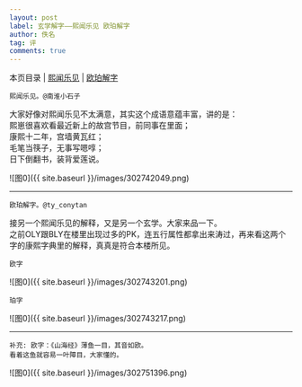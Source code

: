```yaml
---
layout: post
label: 玄学解字——熙闻乐见 欧珀解字
author: 佚名
tag: 评
comments: true
---
```

本页目录 \| [熙闻乐见](#dxjje) \| [欧珀解字](#dxjja)

<a class="anchor" name="dxjje"></a>

    熙闻乐见。@南淮小石子

大家好像对熙闻乐见不太满意，其实这个成语意蕴丰富，讲的是：
<br>熙崽很喜欢看最近新上的故宫节目，前同事在里面；
<br>康熙十二年，宫墙黄瓦红；
<br>毛笔当筷子，无事写嗯啍；
<br>日下倒翻书，装背爱莲说。
    
![图0]({{ site.baseurl }}/images/302742049.png)

---

<a class="anchor" name="dxjja"></a>

    欧珀解字。@ty_conytan

接另一个熙闻乐见的解释，又是另一个玄学。大家来品一下。
<br>之前OLY跟BLY在楼里出现过多的PK，连五行属性都拿出来涛过，再来看这两个字的康熙字典里的解释，真真是符合本楼所见。
    
    欧字
    
![图0]({{ site.baseurl }}/images/302743201.png)

    珀字
    
![图0]({{ site.baseurl }}/images/302743217.png)

----

    补充: 欧字：《山海经》薄鱼一目，其音如欧。
    看着这鱼就容易一叶障目，大家懂的。
    
![图0]({{ site.baseurl }}/images/302751396.png)
